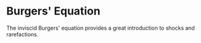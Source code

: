 Burgers' Equation
=================

The inviscid Burgers' equation provides a great introduction to shocks
and rarefactions.
